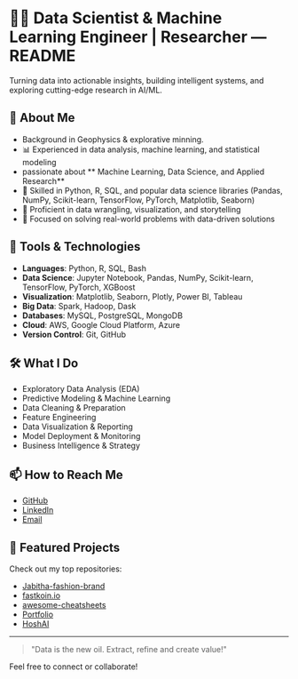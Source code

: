 # 👩‍💻 Data Scientist & Machine Learning Engineer | Researcher — README

 Turning data into actionable insights, building intelligent systems, and exploring cutting-edge research in AI/ML.

## 👤 About Me

-  Background in Geophysics & explorative minning.
-  📊 Experienced in data analysis, machine learning, and statistical modeling
- passionate about ** Machine Learning, Data Science, and Applied Research** 
- 🧠 Skilled in Python, R, SQL, and popular data science libraries (Pandas, NumPy, Scikit-learn, TensorFlow, PyTorch, Matplotlib, Seaborn)
- 💾 Proficient in data wrangling, visualization, and storytelling
- 🚀 Focused on solving real-world problems with data-driven solutions

## 🔨 Tools & Technologies

- **Languages**: Python, R, SQL, Bash
- **Data Science**: Jupyter Notebook, Pandas, NumPy, Scikit-learn, TensorFlow, PyTorch, XGBoost
- **Visualization**: Matplotlib, Seaborn, Plotly, Power BI, Tableau
- **Big Data**: Spark, Hadoop, Dask
- **Databases**: MySQL, PostgreSQL, MongoDB
- **Cloud**: AWS, Google Cloud Platform, Azure
- **Version Control**: Git, GitHub

## 🛠️ What I Do

- Exploratory Data Analysis (EDA)
- Predictive Modeling & Machine Learning
- Data Cleaning & Preparation
- Feature Engineering
- Data Visualization & Reporting
- Model Deployment & Monitoring
- Business Intelligence & Strategy

## 📫 How to Reach Me

- [GitHub](https://github.com/HoshAI)
- [LinkedIn](https://www.linkedin.com/in/YOUR-LINKEDIN/)
- [Email](mailto:YOUR-EMAIL@domain.com)

## 🌟 Featured Projects

Check out my top repositories:
- [Jabitha-fashion-brand](https://github.com/HoshAI/Jabitha-fashion-brand)
- [fastkoin.io](https://github.com/HoshAI/fastkoin.io)
- [awesome-cheatsheets](https://github.com/HoshAI/awesome-cheatsheets)
- [Portfolio](https://github.com/HoshAI/Portfolio)
- [HoshAI](https://github.com/HoshAI/HoshAI)

---

> "Data is the new oil. Extract, refine and create value!"

Feel free to connect or collaborate!

